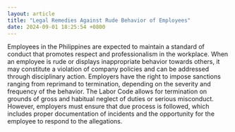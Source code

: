 ```yaml
---
layout: article
title: "Legal Remedies Against Rude Behavior of Employees"
date: 2024-09-01 18:25:54 +0800
---
```


<p>Employees in the Philippines are expected to maintain a standard of conduct that promotes respect and professionalism in the workplace. When an employee is rude or displays inappropriate behavior towards others, it may constitute a violation of company policies and can be addressed through disciplinary action. Employers have the right to impose sanctions ranging from reprimand to termination, depending on the severity and frequency of the behavior. The Labor Code allows for termination on grounds of gross and habitual neglect of duties or serious misconduct. However, employers must ensure that due process is followed, which includes proper documentation of incidents and the opportunity for the employee to respond to the allegations.</p>